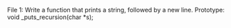 File 1: Write a function that prints a string, followed by a new line.
Prototype: void _puts_recursion(char *s);
